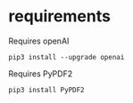 # requirements

Requires openAI

```
pip3 install --upgrade openai
```

Requires PyPDF2

```
pip3 install PyPDF2
```
